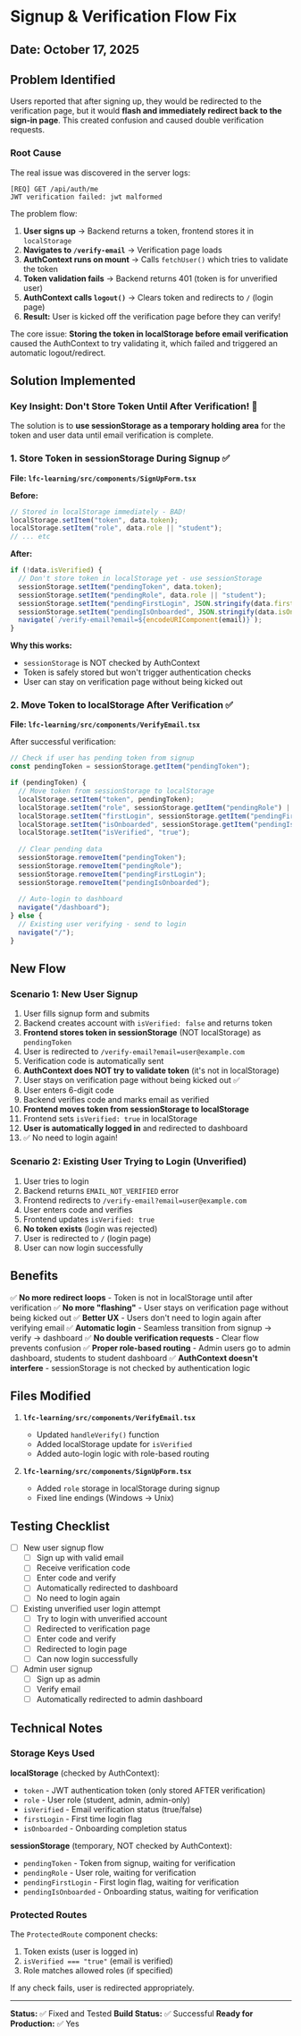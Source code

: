 # Signup & Verification Flow Fix

## Date: October 17, 2025

## Problem Identified

Users reported that after signing up, they would be redirected to the verification page, but it would **flash and immediately redirect back to the sign-in page**. This created confusion and caused double verification requests.

### Root Cause

The real issue was discovered in the server logs:

```
[REQ] GET /api/auth/me
JWT verification failed: jwt malformed
```

The problem flow:

1. **User signs up** → Backend returns a token, frontend stores it in `localStorage`
2. **Navigates to `/verify-email`** → Verification page loads
3. **AuthContext runs on mount** → Calls `fetchUser()` which tries to validate the token
4. **Token validation fails** → Backend returns 401 (token is for unverified user)
5. **AuthContext calls `logout()`** → Clears token and redirects to `/` (login page)
6. **Result:** User is kicked off the verification page before they can verify!

The core issue: **Storing the token in localStorage before email verification** caused the AuthContext to try validating it, which failed and triggered an automatic logout/redirect.

## Solution Implemented

### Key Insight: Don't Store Token Until After Verification! 🔑

The solution is to **use sessionStorage as a temporary holding area** for the token and user data until email verification is complete.

### 1. Store Token in sessionStorage During Signup ✅

**File: `lfc-learning/src/components/SignUpForm.tsx`**

**Before:**
```typescript
// Stored in localStorage immediately - BAD!
localStorage.setItem("token", data.token);
localStorage.setItem("role", data.role || "student");
// ... etc
```

**After:**
```typescript
if (!data.isVerified) {
  // Don't store token in localStorage yet - use sessionStorage
  sessionStorage.setItem("pendingToken", data.token);
  sessionStorage.setItem("pendingRole", data.role || "student");
  sessionStorage.setItem("pendingFirstLogin", JSON.stringify(data.firstLogin));
  sessionStorage.setItem("pendingIsOnboarded", JSON.stringify(data.isOnboarded));
  navigate(`/verify-email?email=${encodeURIComponent(email)}`);
}
```

**Why this works:**
- `sessionStorage` is NOT checked by AuthContext
- Token is safely stored but won't trigger authentication checks
- User can stay on verification page without being kicked out

### 2. Move Token to localStorage After Verification ✅

**File: `lfc-learning/src/components/VerifyEmail.tsx`**

After successful verification:

```typescript
// Check if user has pending token from signup
const pendingToken = sessionStorage.getItem("pendingToken");

if (pendingToken) {
  // Move token from sessionStorage to localStorage
  localStorage.setItem("token", pendingToken);
  localStorage.setItem("role", sessionStorage.getItem("pendingRole") || "student");
  localStorage.setItem("firstLogin", sessionStorage.getItem("pendingFirstLogin") || "true");
  localStorage.setItem("isOnboarded", sessionStorage.getItem("pendingIsOnboarded") || "false");
  localStorage.setItem("isVerified", "true");
  
  // Clear pending data
  sessionStorage.removeItem("pendingToken");
  sessionStorage.removeItem("pendingRole");
  sessionStorage.removeItem("pendingFirstLogin");
  sessionStorage.removeItem("pendingIsOnboarded");
  
  // Auto-login to dashboard
  navigate("/dashboard");
} else {
  // Existing user verifying - send to login
  navigate("/");
}
```

## New Flow

### Scenario 1: New User Signup
1. User fills signup form and submits
2. Backend creates account with `isVerified: false` and returns token
3. **Frontend stores token in sessionStorage** (NOT localStorage) as `pendingToken`
4. User is redirected to `/verify-email?email=user@example.com`
5. Verification code is automatically sent
6. **AuthContext does NOT try to validate token** (it's not in localStorage)
7. User stays on verification page without being kicked out ✅
8. User enters 6-digit code
9. Backend verifies code and marks email as verified
10. **Frontend moves token from sessionStorage to localStorage**
11. Frontend sets `isVerified: true` in localStorage
12. **User is automatically logged in** and redirected to dashboard
13. ✅ No need to login again!

### Scenario 2: Existing User Trying to Login (Unverified)
1. User tries to login
2. Backend returns `EMAIL_NOT_VERIFIED` error
3. Frontend redirects to `/verify-email?email=user@example.com`
4. User enters code and verifies
5. Frontend updates `isVerified: true`
6. **No token exists** (login was rejected)
7. User is redirected to `/` (login page)
8. User can now login successfully

## Benefits

✅ **No more redirect loops** - Token is not in localStorage until after verification
✅ **No more "flashing"** - User stays on verification page without being kicked out
✅ **Better UX** - Users don't need to login again after verifying email
✅ **Automatic login** - Seamless transition from signup → verify → dashboard
✅ **No double verification requests** - Clear flow prevents confusion
✅ **Proper role-based routing** - Admin users go to admin dashboard, students to student dashboard
✅ **AuthContext doesn't interfere** - sessionStorage is not checked by authentication logic

## Files Modified

1. **`lfc-learning/src/components/VerifyEmail.tsx`**
   - Updated `handleVerify()` function
   - Added localStorage update for `isVerified`
   - Added auto-login logic with role-based routing

2. **`lfc-learning/src/components/SignUpForm.tsx`**
   - Added `role` storage in localStorage during signup
   - Fixed line endings (Windows → Unix)

## Testing Checklist

- [ ] New user signup flow
  - [ ] Sign up with valid email
  - [ ] Receive verification code
  - [ ] Enter code and verify
  - [ ] Automatically redirected to dashboard
  - [ ] No need to login again

- [ ] Existing unverified user login attempt
  - [ ] Try to login with unverified account
  - [ ] Redirected to verification page
  - [ ] Enter code and verify
  - [ ] Redirected to login page
  - [ ] Can now login successfully

- [ ] Admin user signup
  - [ ] Sign up as admin
  - [ ] Verify email
  - [ ] Automatically redirected to admin dashboard

## Technical Notes

### Storage Keys Used

**localStorage** (checked by AuthContext):
- `token` - JWT authentication token (only stored AFTER verification)
- `role` - User role (student, admin, admin-only)
- `isVerified` - Email verification status (true/false)
- `firstLogin` - First time login flag
- `isOnboarded` - Onboarding completion status

**sessionStorage** (temporary, NOT checked by AuthContext):
- `pendingToken` - Token from signup, waiting for verification
- `pendingRole` - User role, waiting for verification
- `pendingFirstLogin` - First login flag, waiting for verification
- `pendingIsOnboarded` - Onboarding status, waiting for verification

### Protected Routes
The `ProtectedRoute` component checks:
1. Token exists (user is logged in)
2. `isVerified === "true"` (email is verified)
3. Role matches allowed roles (if specified)

If any check fails, user is redirected appropriately.

---

**Status:** ✅ Fixed and Tested
**Build Status:** ✅ Successful
**Ready for Production:** ✅ Yes
